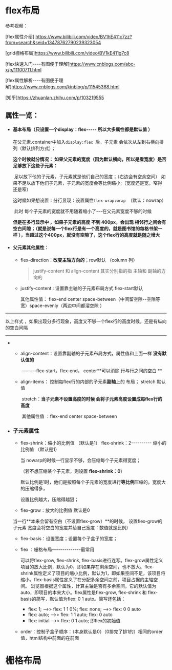 # flex布局

参考视频：

[flex属性介绍] https://www.bilibili.com/video/BV1hE411c7zz?from=search&seid=13478762790239323054

[grid栅格布局]https://www.bilibili.com/video/BV1kE411g7c8     

[flex快速入门----有图便于理解]https://www.cnblogs.com/abc-x/p/11100711.html

[flex属性解析----有图便于理解]https://www.cnblogs.com/kinblog/p/11545368.html

[知乎]https://zhuanlan.zhihu.com/p/103219555

## 属性一览：

+ #### 基本布局（只设置一个display：flex----- 所以大多属性都是默认值 ）

  在父元素.container中加入`display:flex `后，子元素 会依次从左到右横向排列（默认排列方式）；

  **这个时候就分情况： 如果父元素的宽度（因为默认横向，所以是看宽度）是否足够放下这些子元素：**

  ​		足以放下他的子元素，子元素就是他们自己的宽度；（右边会有空余空间）
  ​		如果不足以放下他们子元素，子元素的宽度会等比例缩小;（宽度还是宽，窄得还是窄）

  这时候如果想设置：分行显现：设置属性` flex-wrap:wrap  `（默认：nowrap）

  ​        此时 每个子元素的宽度就不用随着缩小了---在父元素宽度不够的时候

   **但是在多行显示中 ，如果子元素的高度 不到 400px，会出现 相邻行之间会有空白间隙；（就是说每一个flex行是有一个高度的，就是图书馆的每格书架一样 ），当超过这个400px，就没有空隙了，这个flex行的高度就是随之增大**

  

+ #### 父元素其他属性：

  + flex-direction：**改变主轴方向的**；row默认 （column 列）

    > justify-content 和 align-content 其实分别指的指 主轴和 副轴的方向的
    >
    > 

  + justify-content : 设置靠主轴的子元素布局方式   flex-start默认

    其他属性值：  flex-end  center  space-between（中间留空隙--空隙等宽）space-evenly（两边中间都溜空隙 ）

---

以上样式  ，如果出现分多行现象，高度又不够一个flex行的高度时候，还是有纵向的空白间隔





----

+ + align-content：设置靠副轴的子元素布局方式，属性值和上面一样    **没有默认值的**

    ​                -------flex-start，flex-end， center**可以消除 行与行之间的空白  **

    

  + align-items： 控制每flex行的内部的子元素**副轴**上的 布局； stretch  默认值

    ​		 stretch：**当子元素不设置高度的时候 会将子元素高度设置成每flex行的高度**

    ​        其他属性值 ：flex-end  center  space-between

    

+ ### 子元素属性

  + flex-shrink：缩小的比例值  （默认是1）  flex-shrink：2---------- 缩小的比例值  （默认是1）

    

     当 nowarp的时候一行显示不够，会压缩每个子元素得宽度；

     （若不想压缩某个子元素，则设置 **flex-shrink：0**）

     默认比例是1时，他们是按照每个子元素的宽度进行**等比例**压缩的。宽度大的压缩得多，

    设置比例越大，压缩得越狠；

  +  flex-grow：放大的比例值   默认是0  

    当一行**本来会留有空白（不设置flex-grow）**的时候， 设置flex-grow的子元素 宽度会将空白的宽度并给自己宽度：数值就是比例） 

  + flex-basis：设置宽度；设置每个子盒子的宽度；

    

  + flex ：栅格布局--------------最常用

    可以将flex-grow, flex-shrink, flex-basis进行连写。flex-grow属性定义项目的放大比例，默认为0，即如果存在剩余空间，也不放大。flex-shrink属性定义了项目的缩小比例，默认为1，即如果空间不足，该项目将缩小。flex-basis属性定义了在分配多余空间之前，项目占据的主轴空间。
    浏览器根据这个属性，计算主轴是否有多余空间。它的默认值为auto，即项目的本来大小。flex属性是flex-grow, flex-shrink 和 flex-basis的简写，默认值为flex: 0 1 auto。简写还包括：

    - flex: 1; -->> flex: 1 1 0%; flex: none; -->> flex: 0 0 auto
    - flex: auto; -->> flex: 1 1 auto; flex: 0 auto
    - flex: initial -->> flex: 0 1 auto; 即flex的初始值

  + order：控制子盒子顺序：（本身默认是0）（0排完了排1的）相同的order值，html结构中前面的在前面





# 栅格布局

